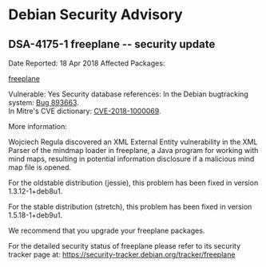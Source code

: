 
Debian Security Advisory
========================


DSA-4175-1 freeplane -- security update
---------------------------------------



Date Reported:
18 Apr 2018
Affected Packages:

[freeplane](https://packages.debian.org/src:freeplane)

Vulnerable:
Yes
Security database references:
In the Debian bugtracking system: [Bug 893663](https://bugs.debian.org/cgi-bin/bugreport.cgi?bug=893663).  
In Mitre's CVE dictionary: [CVE-2018-1000069](https://security-tracker.debian.org/tracker/CVE-2018-1000069).  

More information:

Wojciech Regula discovered an XML External Entity vulnerability in the
XML Parser of the mindmap loader in freeplane, a Java program for
working with mind maps, resulting in potential information disclosure if
a malicious mind map file is opened.


For the oldstable distribution (jessie), this problem has been fixed
in version 1.3.12-1+deb8u1.


For the stable distribution (stretch), this problem has been fixed in
version 1.5.18-1+deb9u1.


We recommend that you upgrade your freeplane packages.


For the detailed security status of freeplane please refer to
its security tracker page at:
<https://security-tracker.debian.org/tracker/freeplane>





